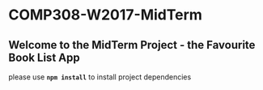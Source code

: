 # COMP308-W2017-MidTerm

## Welcome to the MidTerm Project - the Favourite Book List App

please use **`npm install`** to install project dependencies
